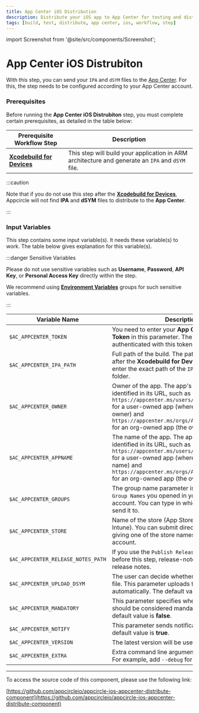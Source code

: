 ```yaml
---
title: App Center iOS Distribution
description: Distribute your iOS app to App Center for testing and distribution.
tags: [build, test, distribute, app center, ios, workflow, step]
---
```


import Screenshot from '@site/src/components/Screenshot';

# App Center iOS Distrubiton

With this step, you can send your `IPA` and `dSYM` files to the [App Center](https://appcenter.ms/). For this, the step needs to be configured according to your App Center account.

### Prerequisites

Before running the **App Center iOS Distrubiton** step, you must complete certain prerequisites, as detailed in the table below:

| Prerequisite Workflow Step                      | Description                                     |
|-------------------------------------------------|-------------------------------------------------|
| [**Xcodebuild for Devices**](/workflows/ios-specific-workflow-steps/xcodebuild-for-devices) | This step will build your application in ARM architecture and generate an `IPA` and `dSYM` file. |

<Screenshot url='https://cdn.appcircle.io/docs/assets/BE2612-center_order.png' />

:::caution

Note that if you do not use this step after the [**Xcodebuild for Devices**](/workflows/ios-specific-workflow-steps/xcodebuild-for-devices), Appcircle will not find **IPA** and **dSYM** files to distribute to the **App Center**.

:::

### Input Variables

This step contains some input variable(s). It needs these variable(s) to work. The table below gives explanation for this variable(s).

<Screenshot url='https://cdn.appcircle.io/docs/assets/BE2612-centerInput.png' />

:::danger Sensitive Variables

Please do not use sensitive variables such as **Username**, **Password**, **API Key**, or **Personal Access Key** directly within the step.

We recommend using [**Environment Variables**](/environment-variables/managing-variables) groups for such sensitive variables.

:::


| Variable Name                 | Description                                    | Status |
|-------------------------------|------------------------------------------------|--------|
| `$AC_APPCENTER_TOKEN`        | You need to enter your **App Center Access Token** in this parameter. The CLI tool will be authenticated with this token. | Required |
| `$AC_APPCENTER_IPA_PATH`     | Full path of the build. The path will be generated after the **Xcodebuild for Devices** step. You may enter the exact path of the `IPA` or the parent folder. | Required |
| `$AC_APPCENTER_OWNER`       | Owner of the app. The app's owner can be identified in its URL, such as `https://appcenter.ms/users/JohnDoe/apps/myapp` for a user-owned app (where **JohnDoe** is the owner) and `https://appcenter.ms/orgs/Appcircle/apps/myapp` for an org-owned app (the owner is **Appcircle**). | Required |
| `$AC_APPCENTER_APPNAME`            | The name of the app. The app's name can be identified in its URL, such as `https://appcenter.ms/users/JohnDoe/apps/myapp` for a user-owned app (where **myapp** is the app name) and `https://appcenter.ms/orgs/Appcircle/apps/myapp` for an org-owned app (the owner is **myapp**). | Required |
| `$AC_APPCENTER_GROUPS`             | The group name parameter is the distribution of `Group Names` you opened in your App Center account. You can type in which group you want to send it to. | Optional |
| `$AC_APPCENTER_STORE`              | Name of the store (App Store, Google Play, Intune). You can submit directly to this variable by giving one of the store names in your App Center account. | Optional |
| `$AC_APPCENTER_RELEASE_NOTES_PATH`  | If you use the `Publish Release Notes` component before this step, release-notes.txt will be used as release notes. | Optional |
| `$AC_APPCENTER_UPLOAD_DSYM`        | The user can decide whether to upload your `dSYM` file. This parameter uploads the `dSYM` file automatically. The default value is **true**. | Optional |
| `$AC_APPCENTER_MANDATORY`          | This parameter specifies whether the update should be considered mandatory or not. The default value is **false**. | Optional |
| `$AC_APPCENTER_NOTIFY`             | This parameter sends notifications to testers. The default value is **true**. | Optional |
| `$AC_APPCENTER_VERSION`             | The latest version will be used if no version is set. | Optional |
| `$AC_APPCENTER_EXTRA`               | Extra command line arguments for App Center. For example, add `--debug` for verbose logs. | Optional |

---

To access the source code of this component, please use the following link:

[https://github.com/appcircleio/appcircle-ios-appcenter-distribute-component](https://github.com/appcircleio/appcircle-ios-appcenter-distribute-component)